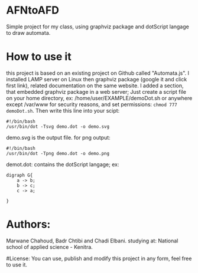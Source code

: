 # AFNtoAFD
Simple project for my class, using graphviz package and dotScript langage to draw automata.

# How to use it
this project is based on an existing project on Github called "Automata.js".
I installed LAMP server on Linux then graphviz package (google it and click first link), related documentation on the same website.
I added a section, that embedded graphviz package in a web server; Just create a script file on your home directory, ex: /home/user/EXAMPLE/demoDot.sh or anywhere except /var/www for security reasons, and set permissions: ```chmod 777 demoDot.sh```.
Then write this line into your scipt:
```
#!/bin/bash
/usr/bin/dot -Tsvg demo.dot -o demo.svg
```
demo.svg is the output file.
for png output:
```
#!/bin/bash
/usr/bin/dot -Tpng demo.dot -o demo.png
```
demot.dot: contains the dotScript langage; ex:
```
digraph G{
	a -> b;
	b -> c;
	c -> a;

}
```
# Authors:
Marwane Chahoud, Badr Chtibi and Chadi Elbani.
studying at: National school of applied science - Kenitra.

#License:
You can use, publish and modify this project in any form, feel free to use it.
